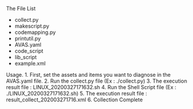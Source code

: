 The File List
- collect.py
- makescript.py
- codemapping.py
- printutil.py
- AVAS.yaml
- code_script
- lib_script
- example.xml

Usage.
	1. First, set the assets and items you want to diagnose in the AVAS.yaml file.
	2. Run the collect.py file (Ex : ./collect.py)
	3. The execution result file : LINUX_20200327171632.sh
	4. Run the Shell Script file (Ex : ./LINUX_20200327171632.sh)
	5. The execution result file : result_collect_202003271716.xml
	6. Collection Complete
